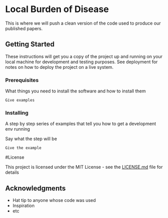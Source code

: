 # Local Burden of Disease

This is where we will push a clean version of the code used to produce our published papers.

## Getting Started

These instructions will get you a copy of the project up and running on your local machine for development and testing purposes. See deployment for notes on how to deploy the project on a live system.

### Prerequisites

What things you need to install the software and how to install them

```
Give examples
```

### Installing

A step by step series of examples that tell you how to get a development env running

Say what the step will be

```
Give the example
```

#License

This project is licensed under the MIT License - see the [LICENSE.md](LICENSE.md) file for details

## Acknowledgments

* Hat tip to anyone whose code was used
* Inspiration
* etc

